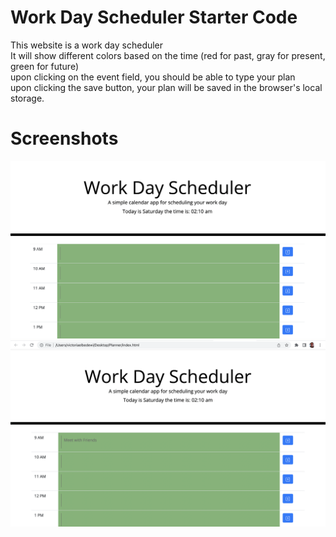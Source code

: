 # Work Day Scheduler Starter Code
This website is a work day scheduler <br>
It will show different colors based on the time (red for past, gray for present, green for future) <br>
upon clicking on the event field, you should be able to type your plan <br>
upon clicking the save button, your plan will be saved in the browser's local storage. <br>
 <h1>Screenshots</h1>
 <img src="Screen Shot 2022-09-10 at 2.10.59 AM.png">
 <img src="Screen Shot 2022-09-10 at 2.11.28 AM.png">